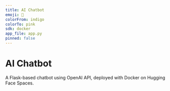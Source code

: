 ```yaml
---
title: AI Chatbot
emoji: 🤖
colorFrom: indigo
colorTo: pink
sdk: docker
app_file: app.py
pinned: false
---
```


# AI Chatbot

A Flask-based chatbot using OpenAI API, deployed with Docker on Hugging Face Spaces.
